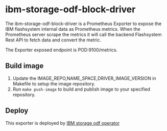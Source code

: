 # ibm-storage-odf-block-driver
The ibm-storage-odf-block-driver is a Prometheus Exporter to expose the IBM flashsystem internal data as Prometheus metrics. When the Prometheus server scrape the metrics it will call the backend Flashsystem Rest API to fetch data and convert the metric.

The Exporter exposed endpoint is POD:9100/metrics.

## Build image
1. Update the IMAGE_REPO,NAME_SPACE,DRIVER_IMAGE_VERSION in Makefile to setup the image repository. 
2. Run `make push-image` to build and publish image to your specified repository.

## Deploy
This exporter is deployed by [IBM storage odf operator](https://github.com/IBM/ibm-storage-odf-operator)

